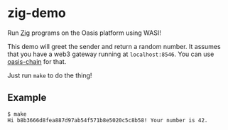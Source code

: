 # zig-demo

Run [Zig](https://ziglang.org) programs on the Oasis platform using WASI!

This demo will greet the sender and return a random number.
It assumes that you have a web3 gateway running at `localhost:8546`.
You can use [oasis-chain](https://github.com/oasislabs/oasis-chain) for that.

Just run `make` to do the thing!

## Example

```
$ make
Hi b8b3666d8fea887d97ab54f571b8e5020c5c8b58! Your number is 42.
```
